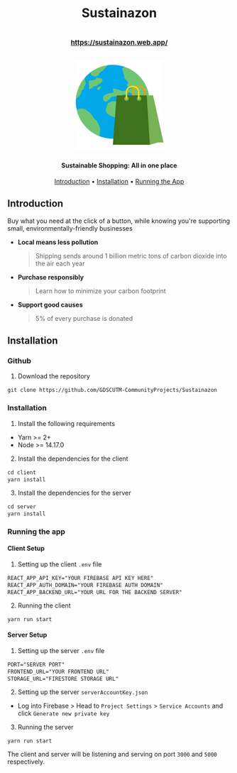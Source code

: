 <h1 align="center">
  <p align="center">Sustainazon</p>
  <a align="center" href="https://sustainazon.web.app/" style="font-size: 15px">https://sustainazon.web.app/</a>
  <p align="center" width="100%">
  <a href="https://sustainazon.web.app/">
    <img src="./client/public/favicon.ico" width="200px" align="center">
  </a>
  </p>
  <h4 align="center">Sustainable Shopping: All in one place</h4>
  <p align="center" width="100%">
    <a href="https://sustainazon.web.app/"></a>
  </p>
</h1>

<p align="center">
  <a href="#introduction">Introduction</a> •
  <a href="#installation">Installation</a> •
  <a href="#Running-the-app">Running the App</a>
</p>

## Introduction

Buy what you need at the click of a button, while knowing you're supporting small, environmentally-friendly businesses

- **Local means less pollution**

  > Shipping sends around 1 billion metric tons of carbon dioxide into the air each year

- **Purchase responsibly**

  > Learn how to minimize your carbon footprint

- **Support good causes**

  > 5% of every purchase is donated

## Installation

### Github

1. Download the repository

```
git clone https://github.com/GDSCUTM-CommunityProjects/Sustainazon
```

### Installation

1. Install the following requirements

- Yarn >= 2+
- Node >= 14.17.0

2. Install the dependencies for the client

```
cd client
yarn install
```

3. Install the dependencies for the server

```
cd server
yarn install
```

### Running the app

#### Client Setup

1. Setting up the client `.env` file

```
REACT_APP_API_KEY="YOUR FIREBASE API KEY HERE"
REACT_APP_AUTH_DOMAIN="YOUR FIREBASE AUTH DOMAIN"
REACT_APP_BACKEND_URL="YOUR URL FOR THE BACKEND SERVER"
```

2. Running the client

```
yarn run start
```

#### Server Setup

1. Setting up the server `.env` file

```
PORT="SERVER PORT"
FRONTEND_URL="YOUR FRONTEND URL"
STORAGE_URL="FIRESTORE STORAGE URL"
```

2. Setting up the server `serverAccountKey.json`

- Log into Firebase > Head to `Project Settings` > `Service Accounts` and click `Generate new private key`

3. Running the server

```
yarn run start
```

The client and server will be listening and serving on port `3000` and `5000` respectively.
